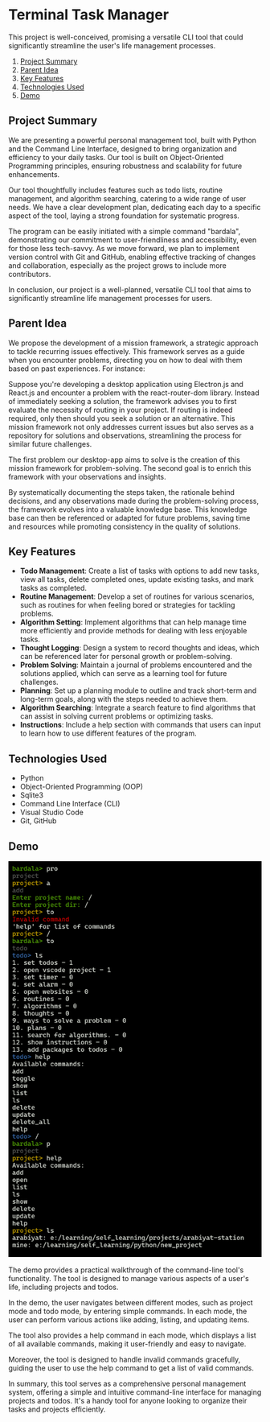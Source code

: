 # Terminal Task Manager

This project is well-conceived, promising a versatile CLI tool that could significantly streamline the user's life management processes.


1. [Project Summary](#project-summary)
2. [Parent Idea](#parent-idea)
3. [Key Features](#key-features)
4. [Technologies Used](#technologies-used)
5. [Demo](#demo)


## Project Summary

We are presenting a powerful personal management tool, built with Python and the Command Line Interface, designed to bring organization and efficiency to your daily tasks. Our tool is built on Object-Oriented Programming principles, ensuring robustness and scalability for future enhancements.

Our tool thoughtfully includes features such as todo lists, routine management, and algorithm searching, catering to a wide range of user needs. We have a clear development plan, dedicating each day to a specific aspect of the tool, laying a strong foundation for systematic progress.

The program can be easily initiated with a simple command "bardala", demonstrating our commitment to user-friendliness and accessibility, even for those less tech-savvy. As we move forward, we plan to implement version control with Git and GitHub, enabling effective tracking of changes and collaboration, especially as the project grows to include more contributors.

In conclusion, our project is a well-planned, versatile CLI tool that aims to significantly streamline life management processes for users.

## Parent Idea
We propose the development of a mission framework, a strategic approach to tackle recurring issues effectively. This framework serves as a guide when you encounter problems, directing you on how to deal with them based on past experiences. For instance:

Suppose you're developing a desktop application using Electron.js and React.js and encounter a problem with the react-router-dom library. Instead of immediately seeking a solution, the framework advises you to first evaluate the necessity of routing in your project. If routing is indeed required, only then should you seek a solution or an alternative.
This mission framework not only addresses current issues but also serves as a repository for solutions and observations, streamlining the process for similar future challenges.

The first problem our desktop-app aims to solve is the creation of this mission framework for problem-solving. The second goal is to enrich this framework with your observations and insights.

By systematically documenting the steps taken, the rationale behind decisions, and any observations made during the problem-solving process, the framework evolves into a valuable knowledge base. This knowledge base can then be referenced or adapted for future problems, saving time and resources while promoting consistency in the quality of solutions.

## Key Features

- **Todo Management**: Create a list of tasks with options to add new tasks, view all tasks, delete completed ones, update existing tasks, and mark tasks as completed.
- **Routine Management**: Develop a set of routines for various scenarios, such as routines for when feeling bored or strategies for tackling problems.
- **Algorithm Setting**: Implement algorithms that can help manage time more efficiently and provide methods for dealing with less enjoyable tasks.
- **Thought Logging**: Design a system to record thoughts and ideas, which can be referenced later for personal growth or problem-solving.
- **Problem Solving**: Maintain a journal of problems encountered and the solutions applied, which can serve as a learning tool for future challenges.
- **Planning**: Set up a planning module to outline and track short-term and long-term goals, along with the steps needed to achieve them.
- **Algorithm Searching**: Integrate a search feature to find algorithms that can assist in solving current problems or optimizing tasks.
- **Instructions**: Include a help section with commands that users can input to learn how to use different features of the program.

## Technologies Used

- Python
- Object-Oriented Programming (OOP)
- Sqlite3
- Command Line Interface (CLI)
- Visual Studio Code
- Git, GitHub

## Demo

![Photo](./docs/screenshots/image.png)


The demo provides a practical walkthrough of the command-line tool's functionality. The tool is designed to manage various aspects of a user's life, including projects and todos.

In the demo, the user navigates between different modes, such as project mode and todo mode, by entering simple commands. In each mode, the user can perform various actions like adding, listing, and updating items.

The tool also provides a help command in each mode, which displays a list of all available commands, making it user-friendly and easy to navigate.

Moreover, the tool is designed to handle invalid commands gracefully, guiding the user to use the help command to get a list of valid commands.

In summary, this tool serves as a comprehensive personal management system, offering a simple and intuitive command-line interface for managing projects and todos. It's a handy tool for anyone looking to organize their tasks and projects efficiently.